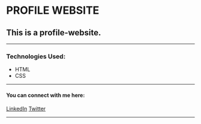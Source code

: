 # PROFILE WEBSITE

## This is a profile-website.

---

### Technologies Used:

- HTML
- CSS

---

#### You can connect with me here:

[LinkedIn](https://www.linkedin.com/in/mansi-jain-470121198/)
[Twitter](https://twitter.com/mansi_jain014)

---
